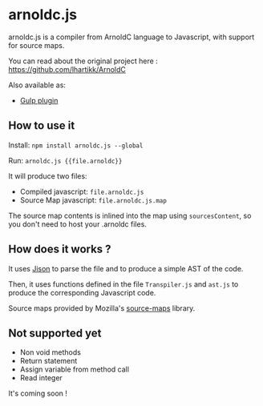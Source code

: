 # arnoldc.js

arnoldc.js is a compiler from ArnoldC language to Javascript, with support for source maps.

You can read about the original project here : https://github.com/lhartikk/ArnoldC

Also available as:

* [Gulp plugin](https://github.com/mattdsteele/gulp-arnoldc)

## How to use it

Install: `npm install arnoldc.js --global`

Run: `arnoldc.js {{file.arnoldc}}`

It will produce two files:

* Compiled javascript: `file.arnoldc.js`
* Source Map javascript: `file.arnoldc.js.map`

The source map contents is inlined into the map using `sourcesContent`, so you don't need to host your .arnoldc files.

## How does it works ?

It uses [Jison](http://zaach.github.io/jison/) to parse the file and to produce a simple AST of the code.

Then, it uses functions defined in the file `Transpiler.js` and `ast.js` to produce the corresponding Javascript code.

Source maps provided by Mozilla's [source-maps](https://github.com/mozilla/source-map) library.

## Not supported yet

- Non void methods
- Return statement
- Assign variable from method call
- Read integer

It's coming soon !
